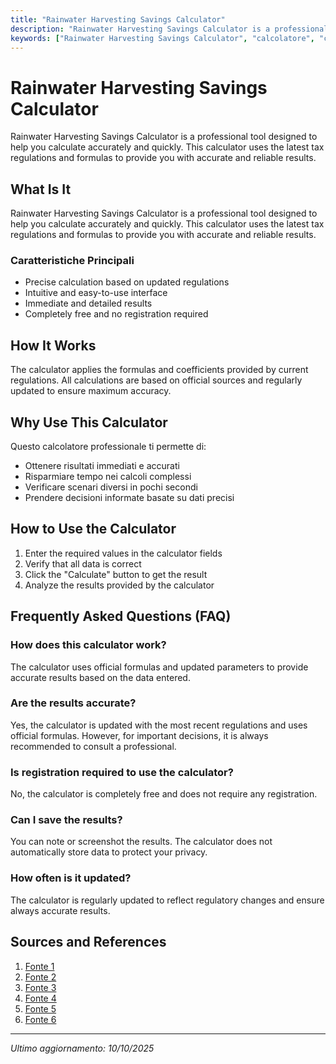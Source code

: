 ```yaml
---
title: "Rainwater Harvesting Savings Calculator"
description: "Rainwater Harvesting Savings Calculator is a professional tool designed to help you calculate accurately and quickly. This calculator uses the latest tax regulations and formulas to provide you with accurate and reliable results."
keywords: ["Rainwater Harvesting Savings Calculator", "calcolatore", "calcolo online"]
---
```


# Rainwater Harvesting Savings Calculator

Rainwater Harvesting Savings Calculator is a professional tool designed to help you calculate accurately and quickly. This calculator uses the latest tax regulations and formulas to provide you with accurate and reliable results.

## What Is It

Rainwater Harvesting Savings Calculator is a professional tool designed to help you calculate accurately and quickly. This calculator uses the latest tax regulations and formulas to provide you with accurate and reliable results.

### Caratteristiche Principali

- Precise calculation based on updated regulations
- Intuitive and easy-to-use interface
- Immediate and detailed results
- Completely free and no registration required

## How It Works

The calculator applies the formulas and coefficients provided by current regulations. All calculations are based on official sources and regularly updated to ensure maximum accuracy.

## Why Use This Calculator

Questo calcolatore professionale ti permette di:

- Ottenere risultati immediati e accurati
- Risparmiare tempo nei calcoli complessi
- Verificare scenari diversi in pochi secondi
- Prendere decisioni informate basate su dati precisi

## How to Use the Calculator

1. Enter the required values in the calculator fields
2. Verify that all data is correct
3. Click the "Calculate" button to get the result
4. Analyze the results provided by the calculator

## Frequently Asked Questions (FAQ)

### How does this calculator work?

The calculator uses official formulas and updated parameters to provide accurate results based on the data entered.

### Are the results accurate?

Yes, the calculator is updated with the most recent regulations and uses official formulas. However, for important decisions, it is always recommended to consult a professional.

### Is registration required to use the calculator?

No, the calculator is completely free and does not require any registration.

### Can I save the results?

You can note or screenshot the results. The calculator does not automatically store data to protect your privacy.

### How often is it updated?

The calculator is regularly updated to reflect regulatory changes and ensure always accurate results.

## Sources and References

1. [Fonte 1](https://www.watercache.com/resources/rainwater-collection-calculator?srsltid=AfmBOool2OHcpYscV_1k4ax8ADSgc888yhAVjkRNK3R9v_kUogO2CDK9)
2. [Fonte 2](https://rainwaterharvesting.tamu.edu/calculators/)
3. [Fonte 3](https://www.freeflush.co.uk/pages/rainwater-harvesting-calculator?srsltid=AfmBOop1QAlgxWqGV3o_vrddvS2P9yT7bPBSYw2_rNRYNvKqXiiVm4gt)
4. [Fonte 4](https://www.aquascapeinc.com/rainwater-harvesting-calculator?srsltid=AfmBOoqrrtnT8Nf4jzEq0t3HfxpYiR1P0Na5__LjUZIfZzJKAGVqGsRg)
5. [Fonte 5](https://www.energy.gov/femp/articles/rainwater-harvesting-calculator)
6. [Fonte 6](https://www.kent.gov.uk/about-the-council/strategies-and-policies/service-specific-policies/economic-regeneration-and-planning-policies/planning-policies/flooding-drainage-and-water-management-policies-and-guidance/water-management-policies/rainwater-harvesting-calculator)

---

*Ultimo aggiornamento: 10/10/2025*
